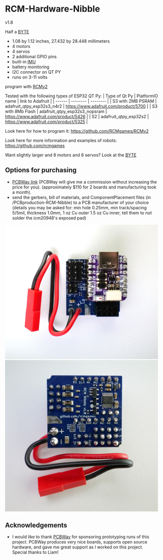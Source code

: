 # RCM-Hardware-Nibble
v1.8

Half a [BYTE](https://github.com/RCMgames/RCM-Hardware-BYTE)

* 1.08 by 1.12 inches, 27.432 by 28.448 millimeters
* 4 motors
* 4 servos
* 2 additional GPIO pins
* built-in [IMU](https://github.com/RCMgames/useful-code/blob/main/sensors/IMUs/ICM20948/ICM20948_helper.h)
* battery monitoring
* I2C connector on QT PY
* runs on 3-11 volts

program with [RCMv2](https://github.com/RCMgames/RCMv2)

Tested with the following types of ESP32 QT Py:
| Type of Qt Py | PlatformIO name | link to Adafruit |
| ------ | -------- | -------- |
| S3 with 2MB PSRAM |  adafruit_qtpy_esp32s3_n4r2   |  https://www.adafruit.com/product/5700   |
| S3 with 8Mb Flash |  adafruit_qtpy_esp32s3_nopsram   |  https://www.adafruit.com/product/5426   |
| S2 |  adafruit_qtpy_esp32s2   |  https://www.adafruit.com/product/5325  |

Look here for how to program it: https://github.com/RCMgames/RCMv2

Look here for more information and examples of robots: https://github.com/rcmgames

Want slightly larger and 8 motors and 8 servos? Look at the [BYTE](https://github.com/rcmgames/RCM-Hardware-BYTE)

## Options for purchasing

* [PCBWay link](https://www.pcbway.com/project/shareproject/RCMhardwareNibble_v1_8_dbf51cb4.html) (PCBWay will give me a commission without increasing the price for you). (approximately $110 for 2 boards and manufacturing took a month).
* send the gerbers, bill of materials, and ComponentPlacement files (in /PCBproduction-RCM-Nibble) to a PCB manufacturer of your choice (details you may be asked for: min hole 0.25mm, min track/spacing 5/5mil, thickness 1.0mm, 1 oz Cu outer 1.5 oz Cu inner, tell them to not solder the icm20948's exposed pad)

![photos](https://github.com/RCMgames/RCM-Hardware-Nibble/blob/5cc9267ceca6876412c50ad4705f115df2f20e71/photos/P1040798.JPG)
![photos](https://github.com/RCMgames/RCM-Hardware-Nibble/blob/5cc9267ceca6876412c50ad4705f115df2f20e71/photos/P1040800.JPG)

## Acknowledgements
* I would like to thank [PCBWay](https://www.pcbway.com/) for sponsoring prototyping runs of this project. PCBWay produces very nice boards, supports open source hardware, and gave me great support as I worked on this project. Special thanks to Liam!
